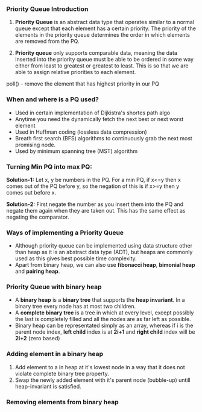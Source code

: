 ### Priority Queue Introduction
1. **Priority Queue** is an abstract data type that operates similar to a normal queue except that each element has a certain priority. The priority of the elements in the priority queue determines the order in which elements are removed from the PQ.

2. **Priority queue** only supports comparable data, meaning the data inserted into the priority queue must be able to be ordered in some way either from least to greatest or greatest to least. This is so that we are able to assign relative priorities to each element.

poll() - remove the element that has highest priority in our PQ

### When and where is a PQ used?
- Used in certain implementation of Dijkistra's shortes path algo
- Anytime you need the dynamically fetch the next best or next worst element
- Used in Huffman coding (lossless data compression)
- Breath first search (BFS) algorithms to continuously grab the next most promising node.
- Used by minimum spanning tree (MST) algorithm

### Turning Min PQ into max PQ:
**Solution-1:** 
Let x, y be numbers in the PQ. For a min PQ, if x<=y then x comes out of the PQ before y, so the negation of this is if x>=y then y comes out before x. 

**Solution-2:** 
First negate the number as you insert them into the PQ and negate them again when they are taken out. This has the same effect as negating the comparator.

### Ways of implementing a Priority Queue
- Although priority queue can be implemented using data structure other than heap as it is an abstract data type (ADT), but heaps are commonly used as this gives best possible time complexity. 
- Apart from binary heap, we can also use **fibonacci heap**, **bimonial heap** and **pairing heap**.

### Priority Queue with binary heap
- A **binary heap** is a **binary tree** that supports the **heap invariant**. In a binary tree every node has at most two children.
- A **complete binary tree** is a tree in which at every level, except possibly the last is completely filled and all the nodes are as far left as possible.
- Binary heap can be representated simply as an array, whereas if i is the parent node index, **left child** index is at **2i+1** and **right child** index will be **2i+2** (zero based)

### Adding element in a binary heap
1. Add element to a in heap at it's lowest node in a way that it does not violate complete binary tree property.
2. Swap the newly added element with it's parent node (bubble-up) untill heap-invariant is satisfied.

### Removing elements from binary heap

